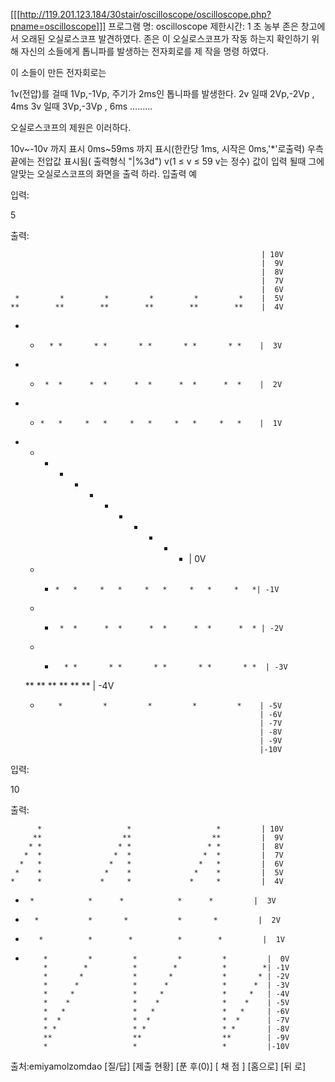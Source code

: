 [[[http://119.201.123.184/30stair/oscilloscope/oscilloscope.php?pname=oscilloscope]]]
프로그램 명: oscilloscope
제한시간: 1 초
농부 존은 창고에서 오래된 오실로스코프 발견하였다.
존은 이 오실로스코프가 작동 하는지 확인하기 위해 자신의 소들에게 톱니파를 발생하는 전자회로를 제 작을 명령 하였다.

이 소들이 만든 전자회로는

1v(전압)를 걸때 1Vp,-1Vp, 주기가 2ms인 톱니파를 발생한다.
2v 일때 2Vp,-2Vp , 4ms
3v 일때 3Vp,-3Vp , 6ms
.........

오실로스코프의 제원은 이러하다.

10v~-10v 까지 표시
0ms~59ms 까지 표시(한칸당 1ms, 시작은 0ms,'*'로출력)
우측끝에는 전압값 표시됨( 출력형식 "|%3d")
v(1 ≤ v ≤ 59 v는 정수) 값이 입력 될때 그에 알맞는 오실로스코프의 화면을 출력 하라.
입출력 예

입력:

5

출력:

                                                            | 10V
                                                            |  9V
                                                            |  8V
                                                            |  7V
                                                            |  6V
     *         *         *         *         *         *    |  5V
    **        **        **        **        **        **    |  4V
   * *       * *       * *       * *       * *       * *    |  3V
  *  *      *  *      *  *      *  *      *  *      *  *    |  2V
 *   *     *   *     *   *     *   *     *   *     *   *    |  1V
*    *    *    *    *    *    *    *    *    *    *    *    |  0V
     *   *     *   *     *   *     *   *     *   *     *   *| -1V
     *  *      *  *      *  *      *  *      *  *      *  * | -2V
     * *       * *       * *       * *       * *       * *  | -3V
     **        **        **        **        **        **   | -4V
     *         *         *         *         *         *    | -5V
                                                            | -6V
                                                            | -7V
                                                            | -8V
                                                            | -9V
                                                            |-10V

입력:

10

출력:

          *                   *                   *         | 10V
         **                  **                  **         |  9V
        * *                 * *                 * *         |  8V
       *  *                *  *                *  *         |  7V
      *   *               *   *               *   *         |  6V
     *    *              *    *              *    *         |  5V
    *     *             *     *             *     *         |  4V
   *      *            *      *            *      *         |  3V
  *       *           *       *           *       *         |  2V
 *        *          *        *          *        *         |  1V
*         *         *         *         *         *         |  0V
          *        *          *        *          *        *| -1V
          *       *           *       *           *       * | -2V
          *      *            *      *            *      *  | -3V
          *     *             *     *             *     *   | -4V
          *    *              *    *              *    *    | -5V
          *   *               *   *               *   *     | -6V
          *  *                *  *                *  *      | -7V
          * *                 * *                 * *       | -8V
          **                  **                  **        | -9V
          *                   *                   *         |-10V
출처:emiyamolzomdao
[질/답] [제출 현황] [푼 후(0)]
[ 채 점 ] [홈으로]  [뒤 로]